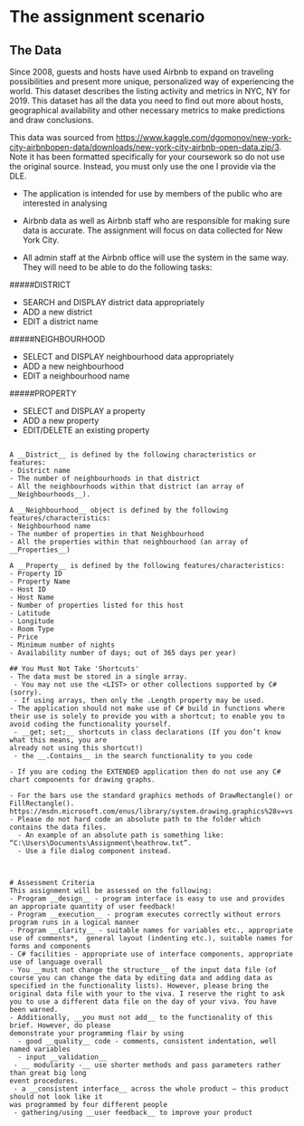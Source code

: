 # The assignment scenario
## The Data
Since 2008, guests and hosts have used Airbnb to expand on traveling possibilities and present more unique, personalized way of experiencing the world. This dataset describes the listing activity and metrics in NYC, NY for 2019. This dataset has all the data you need to find out more about hosts, geographical availability and other necessary metrics to make predictions and draw
conclusions.

This data was sourced from https://www.kaggle.com/dgomonov/new-york-city-airbnbopen-data/downloads/new-york-city-airbnb-open-data.zip/3. Note it has been formatted specifically for your coursework so do not use the original source. Instead, you must only use the one I provide via the DLE.

- The application is intended for use by members of the public who are interested in analysing

- Airbnb data as well as Airbnb staff who are responsible for making sure data is accurate. The assignment will focus on data collected for New York City.

- All admin staff at the Airbnb office will use the system in the same way. They will need to be able to do the following tasks:

 #####DISTRICT
 -  SEARCH and DISPLAY district data appropriately
 -  ADD a new district
 -  EDIT a district name
 
 #####NEIGHBOURHOOD
 - SELECT and DISPLAY neighbourhood data appropriately
 - ADD a new neighbourhood
 - EDIT a neighbourhood name
 
 #####PROPERTY
 - SELECT and DISPLAY a property
 - ADD a new property
 - EDIT/DELETE an existing property

~~~~~~~~~~~~~~~~~~~~~~~~~~~~~~~~~~~~~~~~~~~~~~~~~~~~~~~~~~~~~~~~~~~~~~~~~~~~~~~~~~~~~~~~~~~~~~~~~~~~~~~~~~~~~~~~~~~~~~~~~~~~~~~~~~~~~~~~~~~~~~~~~~~~~~~~~~~~~~~~~~~~~~~~~~~~~~~~~~~~~~~~~~~~~~~~~~~~~~~~~~~~~~~~~~~~~~~~~~~~~~~~~~~~~~~~~~~~~~~~~

A __District__ is defined by the following characteristics or features:
- District name
- The number of neighbourhoods in that district
- All the neighbourhoods within that district (an array of __Neighbourhoods__).

A __Neighbourhood__ object is defined by the following features/characteristics:
- Neighbourhood name
- The number of properties in that Neighbourhood
- All the properties within that neighbourhood (an array of __Properties__)

A __Property__ is defined by the following features/characteristics:
- Property ID
- Property Name
- Host ID
- Host Name
- Number of properties listed for this host
- Latitude
- Longitude
- Room Type
- Price
- Minimum number of nights
- Availability number of days; out of 365 days per year)

## You Must Not Take 'Shortcuts'
- The data must be stored in a single array.
 - You may not use the <LIST> or other collections supported by C# (sorry). 
 - If using arrays, then only the .Length property may be used.
- The application should not make use of C# build in functions where their use is solely to provide you with a shortcut; to enable you to avoid coding the functionality yourself.
 - __get; set;__ shortcuts in class declarations (If you don’t know what this means, you are
already not using this shortcut!)
 - the __.Contains__ in the search functionality to you code
 
- If you are coding the EXTENDED application then do not use any C# chart components for drawing graphs.

- For the bars use the standard graphics methods of DrawRectangle() or FillRectangle().
https://msdn.microsoft.com/enus/library/system.drawing.graphics%28v=vs.110%29.aspx
- Please do not hard code an absolute path to the folder which contains the data files.
  - An example of an absolute path is something like:
“C:\Users\Documents\Assignment\heathrow.txt”.
  - Use a file dialog component instead.



# Assessment Criteria
This assignment will be assessed on the following:
- Program __design__ - program interface is easy to use and provides an appropriate quantity of user feedback!
- Program __execution__ - program executes correctly without errors program runs in a logical manner
- Program __clarity__ - suitable names for variables etc., appropriate use of comments*,  general layout (indenting etc.), suitable names for forms and components
- C# facilities - appropriate use of interface components, appropriate use of language overall
- You __must not change the structure__ of the input data file (of course you can change the data by editing data and adding data as specified in the functionality lists). However, please bring the original data file with your to the viva. I reserve the right to ask you to use a different data file on the day of your viva. You have been warned.
- Additionally, __you must not add__ to the functionality of this brief. However, do please
demonstrate your programming flair by using
  - good __quality__ code - comments, consistent indentation, well named variables 
  - input __validation__
 - __ modularity -__ use shorter methods and pass parameters rather than great big long
event procedures.
 - a __consistent interface__ across the whole product – this product should not look like it
was programmed by four different people
 - gathering/using __user feedback__ to improve your product
